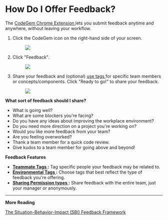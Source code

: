 # How Do I Offer Feedback?

The [CodeGem Chrome Extension ](https://app.intercom.com/a/apps/io0un5jj/articles/articles/6198282/)lets you submit feedback anytime and anywhere, without leaving your workflow.

1.  Click the CodeGem icon on the right-hand side of your screen.

    <figure><img src="https://d15txwkj13xtvh.cloudfront.net/downloads.intercomcdn.com/i/o/510965061/b74d5670c88bced46ddb39b6/image.png" /></figure>

2.  Click "Feedback".

    <figure><img src="https://d15txwkj13xtvh.cloudfront.net/downloads.intercomcdn.com/i/o/510966222/56eb41f4a5487e50349b79af/image.png" /></figure>

3.  Share your feedback and (optional) [use tags ](https://app.intercom.com/a/apps/io0un5jj/articles/articles/6207183)for specific team members or concepts/components. Click "Ready to go!" to share your feedback.

    <figure><img src="https://d15txwkj13xtvh.cloudfront.net/downloads.intercomcdn.com/i/o/510967430/17e06e64dc9b78b8ff69d5c3/image.png" /></figure>

**What sort of feedback should I share?**

*   What is going well?
*   What are some blockers you're facing?
*   Do you have any ideas about improving the workplace environment?
*   Do you need more direction on a project you're working on?
*   Would you like more feedback from your team?
*   Are you feeling overworked?
*   Thank a team member for a quick code review.
*   Give kudos to a team member for going above and beyond!

**Feedback Features**

*   **[Teammate Tags ](https://app.intercom.com/a/apps/io0un5jj/articles/articles/6207183):** Tag specific people your feedback may be related to.
*   **[Environmental Tags ](https://app.intercom.com/a/apps/io0un5jj/articles/articles/6207183):** Choose tags that best reflect the type of feedback you're offering.
*   **[Sharing Permission types ](https://app.intercom.com/a/apps/io0un5jj/articles/articles/6207454):** Share feedback with the entire team, just your manager or anonymously.

***

**More Reading**

[The Situation-Behavior-Impact (SBI) Feedback Framework](https://medium.com/pm101/the-situation-behavior-impact-feedback-framework-e20ce52c9357)
